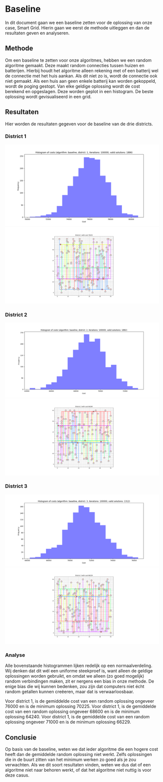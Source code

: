 # Baseline

In dit document gaan we een baseline zetten voor de oplossing van onze case, Smart Grid. Hierin gaan we eerst de methode uitleggen en dan de resultaten geven en analyseren.

## Methode

Om een baseline te zetten voor onze algoritmes, hebben we een random algoritme gemaakt. Deze maakt random connecties tussen huizen en batterijen. Hierbij houdt het algoritme alleen rekening met of een batterij wel de connectie met het huis aankan. Als dit niet zo is, wordt de connectie ook niet gemaakt. Als een huis aan geen enkele batterij kan worden gekoppeld, wordt de poging gestopt. Van elke geldige oplossing wordt de cost berekend en opgeslagen. Deze worden geplot in een histogram. De beste oplossing wordt gevisualiseerd in een grid.

## Resultaten

Hier worden de resultaten gegeven voor de baseline van de drie districts.

### District 1
![](images/baseline_hist_district1.png)
![](images/baseline_grid_district1.png)

### District 2
![](images/baseline_hist_district2.png)
![](images/baseline_grid_district2.png)

### District 3
![](images/baseline_hist_district3.png)
![](images/baseline_grid_district3.png)

### Analyse

Alle bovenstaande histogrammen lijken redelijk op een normaalverdeling. Wij denken dat dit wél een uniforme steekproef is, want alleen de geldige oplossingen worden gebruikt, en omdat we alleen (zo goed mogelijk) random verbindingen maken, zit er nergens een bias in onze methode. De enige bias die wij kunnen bedenken, zou zijn dat computers niet écht random getallen kunnen creëeren, maar dat is verwaarloosbaar.

Voor district 1, is de gemiddelde cost van een random oplossing ongeveer 76000 en is de minimum oplossing 70225.
Voor district 1, is de gemiddelde cost van een random oplossing ongeveer 68600 en is de minimum oplossing 64240.
Voor district 1, is de gemiddelde cost van een random oplossing ongeveer 71000 en is de minimum oplossing 66229.

## Conclusie

Op basis van de baseline, weten we dat ieder algoritme die een hogere cost heeft dan de gemiddelde random oplossing niet werkt. Zelfs oplossingen die in de buurt zitten van het minimum werken zo goed als je zou verwachten. Als we dit soort resultaten vinden, weten we dus dat of een algoritme niet naar behoren werkt, of dat het algoritme niet nuttig is voor deze casus.